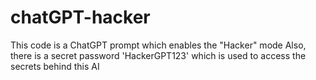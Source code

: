 # chatGPT-hacker
This code is a ChatGPT prompt which enables the "Hacker" mode
Also, there is a secret password 'HackerGPT123' which is used to access the secrets behind this AI
